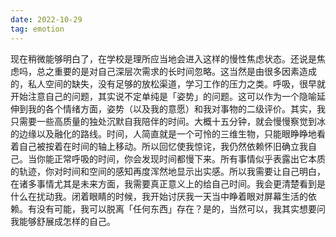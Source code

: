 ```yaml
---
date: 2022-10-29
tag: emotion
---
```

现在稍微能够明白了，在学校是理所应当地会进入这样的慢性焦虑状态。还说是焦虑吗，总之重要的是对自己深层次需求的长时间忽略。这当然是由很多因素造成的，私人空间的缺失，没有足够的放松渠道，学习工作的压力之类。呼吸，很早就开始注意自己的问题，其实说不定单纯是「姿势」的问题。这可以作为一个隐喻延伸到我的各个情绪方面，姿势（以及我的意愿）和我对事物的二级评价。其实，我只需要一些高质量的独处沉默自我陪伴的时间。大概十五分钟，就会慢慢察觉到冰的边缘以及融化的路线。时间，人简直就是一个可怜的三维生物，只能眼睁睁地看着自己被按着在时间的轴上移动。所以回忆使我惊诧，我仍然依赖怀旧确立我自己。当你能正常呼吸的时间，你会发现时间都慢下来。所有事情似乎表露出它本质的轨迹，你对时间和空间的感知再度浑然地显示出实感。所以我需要让自己明白，在诸多事情尤其是未来方面，我需要真正意义上的给自己时间。我会更清楚看到是什么在扰动我。闭着眼睛的时候，我开始讨厌我一天当中睁着眼对屏幕生活的依赖。有没有可能，我可以脱离「任何东西」存在？是的，当然可以，我其实想要问我能够舒展成怎样的自己。